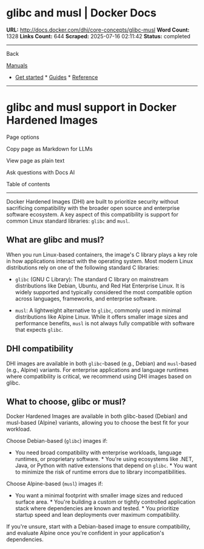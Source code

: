 # glibc and musl | Docker Docs

**URL:** http://docs.docker.com/dhi/core-concepts/glibc-musl
**Word Count:** 1328
**Links Count:** 644
**Scraped:** 2025-07-16 02:11:42
**Status:** completed

---

Back

[Manuals](https://docs.docker.com/manuals/)

  * [Get started](http://docs.docker.com/get-started/)   * [Guides](http://docs.docker.com/guides/)   * [Reference](http://docs.docker.com/reference/)

* * *

# glibc and musl support in Docker Hardened Images

Page options

Copy page as Markdown for LLMs

View page as plain text

Ask questions with Docs AI

Table of contents

* * *

Docker Hardened Images \(DHI\) are built to prioritize security without sacrificing compatibility with the broader open source and enterprise software ecosystem. A key aspect of this compatibility is support for common Linux standard libraries: `glibc` and `musl`.

## What are glibc and musl?

When you run Linux-based containers, the image's C library plays a key role in how applications interact with the operating system. Most modern Linux distributions rely on one of the following standard C libraries:

  * `glibc` \(GNU C Library\): The standard C library on mainstream distributions like Debian, Ubuntu, and Red Hat Enterprise Linux. It is widely supported and typically considered the most compatible option across languages, frameworks, and enterprise software.

  * `musl`: A lightweight alternative to `glibc`, commonly used in minimal distributions like Alpine Linux. While it offers smaller image sizes and performance benefits, `musl` is not always fully compatible with software that expects `glibc`.

## DHI compatibility

DHI images are available in both `glibc`-based \(e.g., Debian\) and `musl`-based \(e.g., Alpine\) variants. For enterprise applications and language runtimes where compatibility is critical, we recommend using DHI images based on glibc.

## What to choose, glibc or musl?

Docker Hardened Images are available in both glibc-based \(Debian\) and musl-based \(Alpine\) variants, allowing you to choose the best fit for your workload.

Choose Debian-based \(`glibc`\) images if:

  * You need broad compatibility with enterprise workloads, language runtimes, or proprietary software.   * You're using ecosystems like .NET, Java, or Python with native extensions that depend on `glibc`.   * You want to minimize the risk of runtime errors due to library incompatibilities.

Choose Alpine-based \(`musl`\) images if:

  * You want a minimal footprint with smaller image sizes and reduced surface area.   * You're building a custom or tightly controlled application stack where dependencies are known and tested.   * You prioritize startup speed and lean deployments over maximum compatibility.

If you're unsure, start with a Debian-based image to ensure compatibility, and evaluate Alpine once you're confident in your application's dependencies.